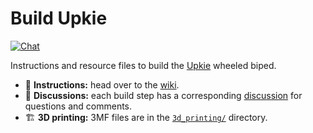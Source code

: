 # Build Upkie

[![Chat](https://img.shields.io/badge/matrix-joint%20chat-%234eb899)](https://app.element.io/#/room/#tasts-robots:matrix.org)

Instructions and resource files to build the [Upkie](https://hackaday.io/project/185729-upkie-wheeled-biped-robot) wheeled biped.

- 📖 **Instructions:** head over to the [wiki](https://github.com/tasts-robots/upkie/wiki).
- 👷 **Discussions:** each build step has a corresponding [discussion](https://github.com/tasts-robots/build_upkie/discussions) for questions and comments.
- 🏗️ **3D printing:** 3MF files are in the [`3d_printing/`](https://github.com/tasts-robots/build_upkie/tree/main/3d_printing) directory.
